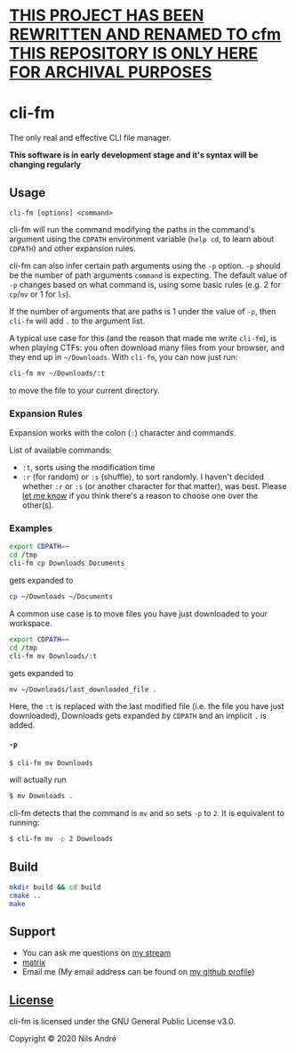 # [THIS PROJECT HAS BEEN REWRITTEN AND RENAMED TO cfm THIS REPOSITORY IS ONLY HERE FOR ARCHIVAL PURPOSES](https://github.com/NilsIrl/cfm)

# cli-fm
The only real and effective CLI file manager.

**This software is in early development stage and it's syntax will be changing
regularly**

## Usage

```
cli-fm [options] <command>
```

cli-fm will run the command modifying the paths in the command's argument using
the `CDPATH` environment variable (`help cd`, to learn about `CDPATH`) and
other expansion rules.

cli-fm can also infer certain path arguments using the `-p` option. `-p` should
be the number of path arguments `command` is expecting. The default value of
`-p` changes based on what command is, using some basic rules (e.g. 2 for
`cp`/`mv` or 1 for `ls`).

If the number of arguments that are paths is 1 under the value of `-p`, then
`cli-fm` will add `.` to the argument list.

A typical use case for this (and the reason that made me write `cli-fm`), is
when playing CTFs: you often download many files from your browser, and they end
up in `~/Downloads`. With `cli-fm`, you can now just run:

```sh
cli-fm mv ~/Downloads/:t
```

to move the file to your current directory.

### Expansion Rules

Expansion works with the colon (`:`) character and commands.

List of available commands:

* `:t`, sorts using the modification time
* `:r` (for random) or `:s` (shuffle), to sort randomly. I haven't decided
  whether `:r` or `:s` (or another character for that matter), was best. Please
  [let me know](https://github.com/NilsIrl/cli-fm/issues/4) if you think
  there's a reason to choose one over the other(s).

### Examples

```sh
export CDPATH=~
cd /tmp
cli-fm cp Downloads Documents
```

gets expanded to

```sh
cp ~/Downloads ~/Documents
```

A common use case is to move files you have just downloaded to your workspace.

```sh
export CDPATH=~
cd /tmp
cli-fm mv Downloads/:t
```

gets expanded to

```sh
mv ~/Downloads/last_downloaded_file .
```

Here, the `:t` is replaced with the last modified file (i.e. the file you have
just downloaded), Downloads gets expanded by `CDPATH` and an implicit `.` is
added.

#### `-p`

```sh
$ cli-fm mv Downloads
```

will actually run

```sh
$ mv Downloads .
```

cli-fm detects that the command is `mv` and so sets `-p` to `2`. It is
equivalent to running:

```sh
$ cli-fm mv -p 2 Downloads
```

## Build

```sh
mkdir build && cd build
cmake ..
make
```

## Support

* You can ask me questions on [my stream](https://www.twitch.tv/nilsirl)
* [matrix](https://matrix.to/#/!tLDcLvclSWOGibbnSx:matrix.org?via=matrix.org)
* Email me (My email address can be found on [my github
  profile](https://github.com/NilsIrl/))

## [License](LICENSE)

cli-fm is licensed under the GNU General Public License v3.0.

Copyright © 2020 Nils André
